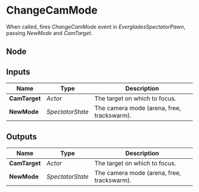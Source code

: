 # ChangeCamMode
When called, fires *ChangeCamMode* event in *EvergladesSpectatorPawn*, passing
*NewMode* and *CamTarget*.  

## Node

## Inputs
|Name           |Type               |Description                                |
|---------------|-------------------|-------------------------------------------|
|**CamTarget**  |*Actor*            |The target on which to focus.              |
|**NewMode**    |*SpectatorState*   |The camera mode (arena, free, trackswarm). |

## Outputs
|Name           |Type               |Description                                |
|---------------|-------------------|-------------------------------------------|
|**CamTarget**  |*Actor*            |The target on which to focus.              |
|**NewMode**    |*SpectatorState*   |The camera mode (arena, free, trackswarm). |